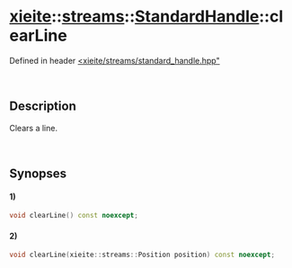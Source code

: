 # [xieite](../../../../../xieite.md)\:\:[streams](../../../../../streams.md)\:\:[StandardHandle](../../../standard_handle.md)\:\:clearLine
Defined in header [<xieite/streams/standard_handle.hpp"](../../../../../../include/xieite/streams/standard_handle.hpp)

&nbsp;

## Description
Clears a line.

&nbsp;

## Synopses
#### 1)
```cpp
void clearLine() const noexcept;
```
#### 2)
```cpp
void clearLine(xieite::streams::Position position) const noexcept;
```
